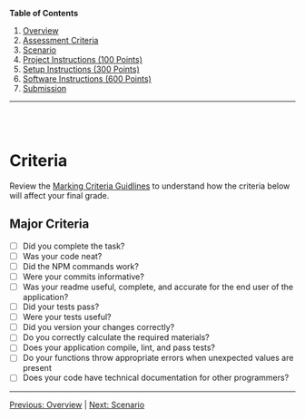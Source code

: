 **Table of Contents**
  1. [Overview](./readme.md)
  2. [Assessment Criteria](./criteria.md)
  3. [Scenario](./scenario.md)
  4. [Project Instructions (100 Points)](./project-instructions.md)
  5. [Setup Instructions (300 Points)](./setup-instructions.md)
  6. [Software Instructions (600 Points)](./software-instructions.md)
  7. [Submission](./submission.md)

---
<br/>
<br/>

# Criteria

Review the [Marking Criteria Guidlines](./marking-criteria.md) to understand how the criteria below will affect your final grade.

## Major Criteria

  - [ ] Did you complete the task?
  - [ ] Was your code neat?
  - [ ] Did the NPM commands work?
  - [ ] Were your commits informative?
  - [ ] Was your readme useful, complete, and accurate for the end user of the application?
  - [ ] Did your tests pass?
  - [ ] Were your tests useful?
  - [ ] Did you version your changes correctly?
  - [ ] Do you correctly calculate the required materials?
  - [ ] Does your application compile, lint, and pass tests?
  - [ ] Do your functions throw appropriate errors when unexpected values are present
  - [ ] Does your code have technical documentation for other programmers?

  --- 
[Previous: Overview](./readme.md) | 
[Next: Scenario](./scenario.md)